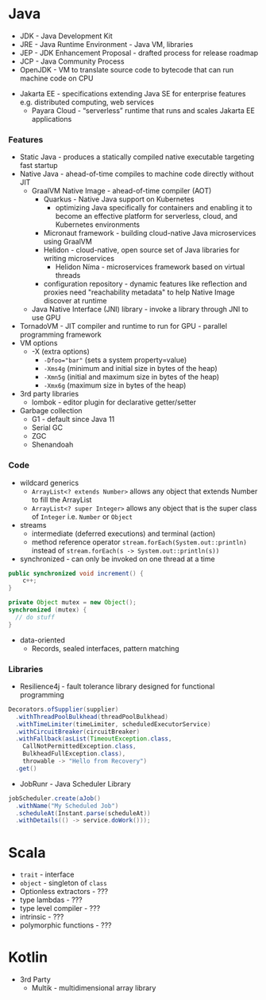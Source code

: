 # Java

- JDK - Java Development Kit
- JRE - Java Runtime Environment - Java VM, libraries
- JEP - JDK Enhancement Proposal - drafted process for release roadmap
- JCP - Java Community Process
- OpenJDK - VM to translate source code to bytecode that can run machine code on CPU

* Jakarta EE - specifications extending Java SE for enterprise features e.g. distributed computing, web services
  * Payara Cloud - “serverless” runtime that runs and scales Jakarta EE applications

### Features

- Static Java - produces a statically compiled native executable targeting fast startup
- Native Java - ahead-of-time compiles to machine code directly without JIT
  - GraalVM Native Image - ahead-of-time compiler (AOT)
    - Quarkus - Native Java support on Kubernetes
      - optimizing Java specifically for containers and enabling it to become an effective platform for serverless, cloud, and Kubernetes environments
    - Micronaut framework - building cloud-native Java microservices using GraalVM
    - Helidon - cloud-native, open source set of Java libraries for writing microservices
      - Helidon Níma - microservices framework based on virtual threads
    - configuration repository - dynamic features like reflection and proxies need "reachability metadata" to help Native Image discover at runtime 
  - Java Native Interface (JNI) library - invoke a library through JNI to use GPU
- TornadoVM - JIT compiler and runtime to run for GPU - parallel programming framework
- VM options
  - -X (extra options)
    - `-Dfoo="bar"` (sets a system property=value)
    - `-Xms4g` (minimum and initial size in bytes of the heap)
    - `-Xmn5g` (initial and maximum size in bytes of the heap)
    - `-Xmx6g` (maximum size in bytes of the heap)
- 3rd party libraries
  - lombok - editor plugin for declarative getter/setter
- Garbage collection
  - G1 - default since Java 11
  - Serial GC
  - ZGC
  - Shenandoah

### Code

- wildcard generics
  - `ArrayList<? extends Number>` allows any object that extends Number to fill the ArrayList
  - `ArrayList<? super Integer>` allows any object that is the super class of `Integer` i.e. `Number` or `Object`
- streams
  - intermediate (deferred executions) and terminal (action)
  - method reference operator `stream.forEach(System.out::println)` instead of `stream.forEach(s -> System.out::println(s))`
- synchronized - can only be invoked on one thread at a time
```java
public synchronized void increment() {
    c++;
}
```
```java
private Object mutex = new Object();
synchronized (mutex) {
  // do stuff
}
```
- data-oriented
  - Records, sealed interfaces, pattern matching

### Libraries

- Resilience4j - fault tolerance library designed for functional programming
```java
Decorators.ofSupplier(supplier)
  .withThreadPoolBulkhead(threadPoolBulkhead)
  .withTimeLimiter(timeLimiter, scheduledExecutorService)
  .withCircuitBreaker(circuitBreaker)
  .withFallback(asList(TimeoutException.class, 
    CallNotPermittedException.class, 
    BulkheadFullException.class),  
    throwable -> "Hello from Recovery")
  .get()
```

- JobRunr - Java Scheduler Library
```java
jobScheduler.create(aJob()
  .withName("My Scheduled Job")
  .scheduleAt(Instant.parse(scheduleAt))
  .withDetails(() -> service.doWork()));
```

# Scala

- `trait` - interface
- `object` - singleton of `class`
- Optionless extractors - ???
- type lambdas - ???
- type level compiler - ???
- intrinsic - ???
- polymorphic functions - ???

# Kotlin

- 3rd Party
  - Multik - multidimensional array library
